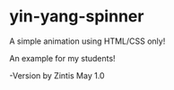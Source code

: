 # yin-yang-spinner

A simple animation using HTML/CSS only!

An example for my students!

-Version by Zintis May 1.0
